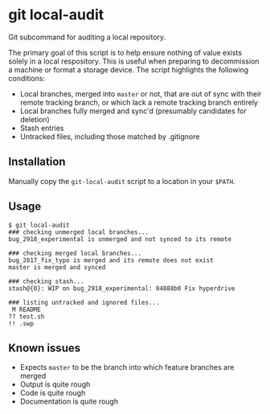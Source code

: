 # git local-audit

Git subcommand for auditing a local repository.

The primary goal of this script is to help ensure nothing of value exists
solely in a local respository.  This is useful when preparing to decommission
a machine or format a storage device.  The script highlights the following
conditions:

* Local branches, merged into `master` or not, that are out of sync with their
  remote tracking branch, or which lack a remote tracking branch entirely
* Local branches fully merged and sync'd (presumably candidates for deletion)
* Stash entries
* Untracked files, including those matched by .gitignore

## Installation

Manually copy the `git-local-audit` script to a location in your `$PATH`.

## Usage

    $ git local-audit
    ### checking unmerged local branches...
    bug_2918_experimental is unmerged and not synced to its remote

    ### checking merged local branches...
    bug_2817_fix_typo is merged and its remote does not exist
    master is merged and synced

    ### checking stash...
    stash@{0}: WIP on bug_2918_experimental: 04888b0 Fix hyperdrive

    ### listing untracked and ignored files...
     M README
    ?? test.sh
    !! .swp

## Known issues

* Expects `master` to be the branch into which feature branches are merged
* Output is quite rough
* Code is quite rough
* Documentation is quite rough
